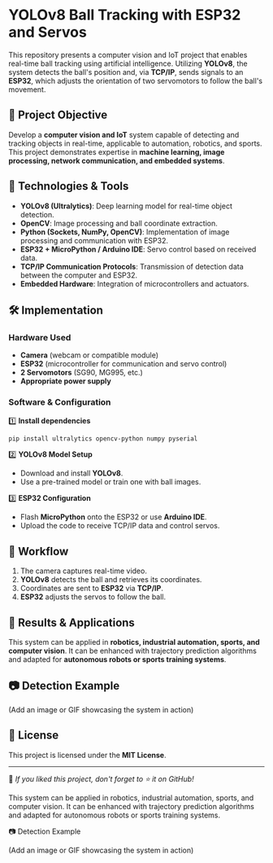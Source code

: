 # YOLOv8 Ball Tracking with ESP32 and Servos

This repository presents a computer vision and IoT project that enables real-time ball tracking using artificial intelligence. Utilizing **YOLOv8**, the system detects the ball's position and, via **TCP/IP**, sends signals to an **ESP32**, which adjusts the orientation of two servomotors to follow the ball's movement.

## 🎯 Project Objective
Develop a **computer vision and IoT** system capable of detecting and tracking objects in real-time, applicable to automation, robotics, and sports. This project demonstrates expertise in **machine learning, image processing, network communication, and embedded systems**.

## 📌 Technologies & Tools
- **YOLOv8 (Ultralytics)**: Deep learning model for real-time object detection.
- **OpenCV**: Image processing and ball coordinate extraction.
- **Python (Sockets, NumPy, OpenCV)**: Implementation of image processing and communication with ESP32.
- **ESP32 + MicroPython / Arduino IDE**: Servo control based on received data.
- **TCP/IP Communication Protocols**: Transmission of detection data between the computer and ESP32.
- **Embedded Hardware**: Integration of microcontrollers and actuators.

## 🛠️ Implementation
### Hardware Used
- **Camera** (webcam or compatible module)
- **ESP32** (microcontroller for communication and servo control)
- **2 Servomotors** (SG90, MG995, etc.)
- **Appropriate power supply**

### Software & Configuration
1️⃣ **Install dependencies**
```bash
pip install ultralytics opencv-python numpy pyserial
```
2️⃣ **YOLOv8 Model Setup**
- Download and install **YOLOv8**.
- Use a pre-trained model or train one with ball images.

3️⃣ **ESP32 Configuration**
- Flash **MicroPython** onto the ESP32 or use **Arduino IDE**.
- Upload the code to receive TCP/IP data and control servos.

## 🔄 Workflow
1. The camera captures real-time video.
2. **YOLOv8** detects the ball and retrieves its coordinates.
3. Coordinates are sent to **ESP32** via **TCP/IP**.
4. **ESP32** adjusts the servos to follow the ball.

## 🚀 Results & Applications
This system can be applied in **robotics, industrial automation, sports, and computer vision**. It can be enhanced with trajectory prediction algorithms and adapted for **autonomous robots or sports training systems**.

## 📷 Detection Example
(Add an image or GIF showcasing the system in action)

## 📜 License
This project is licensed under the **MIT License**.

---
📌 *If you liked this project, don't forget to ⭐ it on GitHub!*



This system can be applied in robotics, industrial automation, sports, and computer vision. It can be enhanced with trajectory prediction algorithms and adapted for autonomous robots or sports training systems.

📷 Detection Example

(Add an image or GIF showcasing the system in action)
